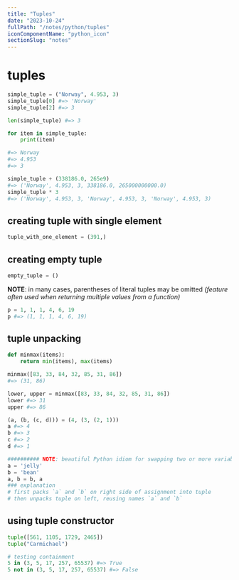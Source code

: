 ```yaml
---
title: "Tuples"
date: "2023-10-24"
fullPath: "/notes/python/tuples"
iconComponentName: "python_icon"
sectionSlug: "notes"
---
```


# tuples
```python
simple_tuple = ("Norway", 4.953, 3)
simple_tuple[0] #=> 'Norway'
simple_tuple[2] #=> 3

len(simple_tuple) #=> 3

for item in simple_tuple:
    print(item)

#=> Norway
#=> 4.953
#=> 3

simple_tuple + (338186.0, 265e9)
#=> ('Norway', 4.953, 3, 338186.0, 265000000000.0)
simple_tuple * 3
#=> ('Norway', 4.953, 3, 'Norway', 4.953, 3, 'Norway', 4.953, 3)
```

## creating tuple with single element
```python
tuple_with_one_element = (391,)
```

## creating empty tuple
```python
empty_tuple = ()
```

**NOTE**: in many cases, parentheses of literal tuples may be omitted
_(feature often used when returning multiple values from a function)_
```py
p = 1, 1, 1, 4, 6, 19
p #=> (1, 1, 1, 4, 6, 19)
```

## tuple unpacking
```python
def minmax(items):
    return min(items), max(items)

minmax([83, 33, 84, 32, 85, 31, 86])
#=> (31, 86)

lower, upper = minmax([83, 33, 84, 32, 85, 31, 86])
lower #=> 31
upper #=> 86

(a, (b, (c, d))) = (4, (3, (2, 1)))
a #=> 4
b #=> 3
c #=> 2
d #=> 1

########## NOTE: beautiful Python idiom for swapping two or more variables ##########
a = 'jelly'
b = 'bean'
a, b = b, a
### explanation
# first packs `a` and `b` on right side of assignment into tuple
# then unpacks tuple on left, reusing names `a` and `b`
```

## using tuple constructor

```python
tuple([561, 1105, 1729, 2465])
tuple("Carmichael")

# testing containment
5 in (3, 5, 17, 257, 65537) #=> True
5 not in (3, 5, 17, 257, 65537) #=> False
```
